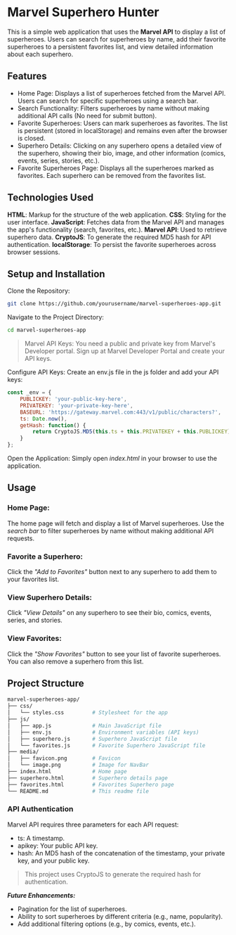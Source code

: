 # Marvel Superhero Hunter
This is a simple web application that uses the **Marvel API** to display a list of superheroes. Users can search for superheroes by name, add their favorite superheroes to a persistent favorites list, and view detailed information about each superhero.

## Features
- Home Page: Displays a list of superheroes fetched from the Marvel API. Users can search for specific superheroes using a search bar.
- Search Functionality: Filters superheroes by name without making additional API calls (No need for submit button).
- Favorite Superheroes: Users can mark superheroes as favorites. The list is persistent (stored in localStorage) and remains even after the browser is closed.
- Superhero Details: Clicking on any superhero opens a detailed view of the superhero, showing their bio, image, and other information (comics, events, series, stories, etc.).
- Favorite Superheroes Page: Displays all the superheroes marked as favorites. Each superhero can be removed from the favorites list.

## Technologies Used
**HTML**: Markup for the structure of the web application.
**CSS**: Styling for the user interface.
**JavaScript**: Fetches data from the Marvel API and manages the app's functionality (search, favorites, etc.).
**Marvel API**: Used to retrieve superhero data.
**CryptoJS**: To generate the required MD5 hash for API authentication.
**localStorage**: To persist the favorite superheroes across browser sessions.

## Setup and Installation
Clone the Repository:

```bash
git clone https://github.com/yourusername/marvel-superheroes-app.git
```
Navigate to the Project Directory:
``` bash
cd marvel-superheroes-app
```
>Marvel API Keys:
You need a public and private key from Marvel's Developer portal.
Sign up at Marvel Developer Portal and create your API keys.

Configure API Keys:
Create an env.js file in the js folder and add your API keys:

```javascript 
const _env = {
    PUBLICKEY: 'your-public-key-here',
    PRIVATEKEY: 'your-private-key-here',
    BASEURL: 'https://gateway.marvel.com:443/v1/public/characters?',
    ts: Date.now(),
    getHash: function() {
        return CryptoJS.MD5(this.ts + this.PRIVATEKEY + this.PUBLICKEY).toString();
    }
};
```

Open the Application:
Simply open *index.html* in your browser to use the application.

## Usage
### Home Page:
The home page will fetch and display a list of Marvel superheroes. Use the *search bar* to filter superheroes by name without making additional API requests.

### Favorite a Superhero:
Click the *"Add to Favorites"* button next to any superhero to add them to your favorites list.

### View Superhero Details:
Click *"View Details"* on any superhero to see their bio, comics, events, series, and stories.

### View Favorites:
Click the *"Show Favorites"* button to see your list of favorite superheroes. You can also remove a superhero from this list.

## Project Structure
```bash
marvel-superheroes-app/
├── css/
│   └── styles.css         # Stylesheet for the app
├── js/
│   ├── app.js             # Main JavaScript file
│   ├── env.js             # Environment variables (API keys)
│   ├── superhero.js       # Superhero JavaScript file
│   └── favorites.js       # Favorite Superhero JavaScript file
├── media/
│   ├── favicon.png        # Favicon
│   └── image.png          # Image for NavBar 
├── index.html             # Home page
├── superhero.html         # Superhero details page
├── favorites.html         # Favorites Superhero page
└── README.md              # This readme file
```

### API Authentication
Marvel API requires three parameters for each API request:

- ts: A timestamp.
- apikey: Your public API key.
- hash: An MD5 hash of the concatenation of the timestamp, your private key, and your public key.
> This project uses CryptoJS to generate the required hash for authentication.


***Future Enhancements:***

- Pagination for the list of superheroes.
- Ability to sort superheroes by different criteria (e.g., name, popularity).
- Add additional filtering options (e.g., by comics, events, etc.).
